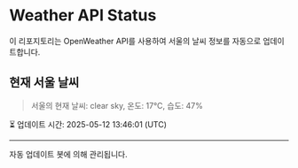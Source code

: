 
# Weather API Status

이 리포지토리는 OpenWeather API를 사용하여 서울의 날씨 정보를 자동으로 업데이트합니다.

## 현재 서울 날씨
> 서울의 현재 날씨: clear sky, 온도: 17°C, 습도: 47%

⏳ 업데이트 시간: 2025-05-12 13:46:01 (UTC)

---
자동 업데이트 봇에 의해 관리됩니다.
